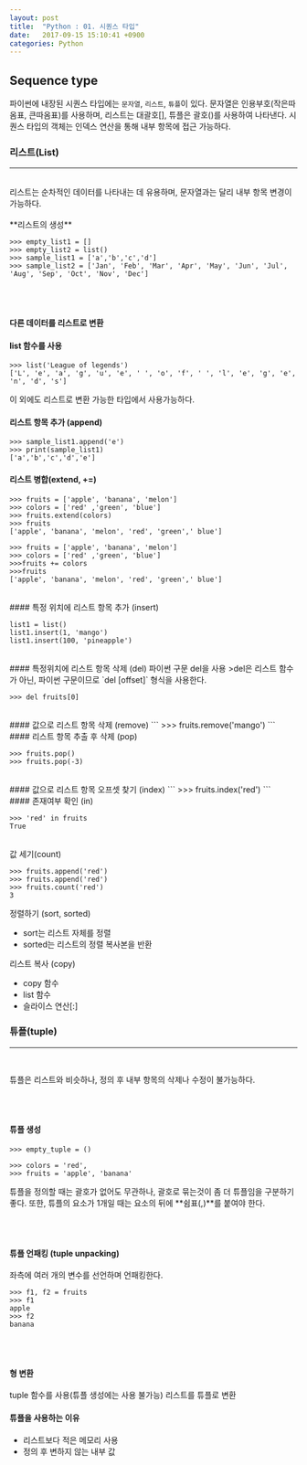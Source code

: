 ```yaml
---
layout: post
title:  "Python : 01. 시퀀스 타입"
date:   2017-09-15 15:10:41 +0900
categories: Python
---
```


## Sequence type
파이썬에 내장된 시퀀스 타입에는 `문자열`, `리스트`, `튜플`이 있다.
문자열은 인용부호(작은따옴표, 큰따옴표)를 사용하며, 리스트는 대괄호[], 튜플은 괄호()를 사용하여 나타낸다.
시퀀스 타입의 객체는 인덱스 연산을 통해 내부 항목에 접근 가능하다.

### 리스트(List)
<hr><br>
리스트는 순차적인 데이터를 나타내는 데 유용하며, 문자열과는 달리 내부 항목 변경이 가능하다.
<br><br>
**리스트의 생성**

```
>>> empty_list1 = []
>>> empty_list2 = list()
>>> sample_list1 = ['a','b','c','d']
>>> sample_list2 = ['Jan', 'Feb', 'Mar', 'Apr', 'May', 'Jun', 'Jul', 'Aug', 'Sep', 'Oct', 'Nov', 'Dec']
```

<br><br>

#### 다른 데이터를 리스트로 변환
#### list 함수를 사용

```
>>> list('League of legends')
['L', 'e', 'a', 'g', 'u', 'e', ' ', 'o', 'f', ' ', 'l', 'e', 'g', 'e', 'n', 'd', 's']
```

이 외에도 리스트로 변환 가능한 타입에서 사용가능하다.

#### 리스트 항목 추가 (append)

```
>>> sample_list1.append('e')
>>> print(sample_list1)
['a','b','c','d','e']
```

#### 리스트 병합(extend, +=)

```
>>> fruits = ['apple', 'banana', 'melon']
>>> colors = ['red' ,'green', 'blue']
>>> fruits.extend(colors)
>>> fruits
['apple', 'banana', 'melon', 'red', 'green',' blue']
```

```
>>> fruits = ['apple', 'banana', 'melon']
>>> colors = ['red' ,'green', 'blue']
>>>fruits += colors
>>>fruits
['apple', 'banana', 'melon', 'red', 'green',' blue']
```
<br>
#### 특정 위치에 리스트 항목 추가 (insert)

```
list1 = list()
list1.insert(1, 'mango')
list1.insert(100, 'pineapple')
```
<br>
#### 특정위치에 리스트 항목 삭제 (del)
파이썬 구문 del을 사용
>del은 리스트 함수가 아닌, 파이썬 구문이므로 `del <list>[offset]` 형식을 사용한다.

```
>>> del fruits[0]
```

<br>
#### 값으로 리스트 항목 삭제 (remove)
```
>>> fruits.remove('mango')
```

<br>
#### 리스트 항목 추출 후 삭제 (pop)

```
>>> fruits.pop()
>>> fruits.pop(-3)
```

<br>
#### 값으로 리스트 항목 오프셋 찾기 (index)
```
>>> fruits.index('red')
```

<br>
#### 존재여부 확인 (in)

```
>>> 'red' in fruits
True
```

<br>
값 세기(count)

```
>>> fruits.append('red')
>>> fruits.append('red')
>>> fruits.count('red')
3
```

정렬하기 (sort, sorted)

* sort는 리스트 자체를 정렬
* sorted는 리스트의 정렬 복사본을 반환

리스트 복사 (copy)

* copy 함수
* list 함수
* 슬라이스 연산[:]

### 튜플(tuple)

<hr><br>

튜플은 리스트와 비슷하나, 정의 후 내부 항목의 삭제나 수정이 불가능하다.

<br><br>

#### 튜플 생성

```
>>> empty_tuple = ()
```

```
>>> colors = 'red',
>>> fruits = 'apple', 'banana'
```

튜플을 정의할 때는 괄호가 없어도 무관하나, 괄호로 묶는것이 좀 더 튜플임을 구분하기 좋다.
또한, 튜플의 요소가 1개일 때는 요소의 뒤에 **쉼표(,)**를 붙여야 한다.

<br><br>

#### 튜플 언패킹 (tuple unpacking)
좌측에 여러 개의 변수를 선언하며 언패킹한다.

```
>>> f1, f2 = fruits
>>> f1
apple
>>> f2
banana
```
<br><br>

#### 형 변환
tuple 함수를 사용(튜플 생성에는 사용 불가능)
리스트를 튜플로 변환

#### 튜플을 사용하는 이유
* 리스트보다 적은 메모리 사용
* 정의 후 변하지 않는 내부 값
